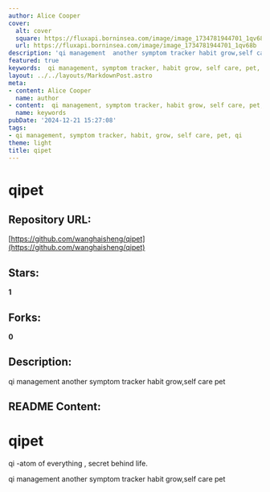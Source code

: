 ```yaml
---
author: Alice Cooper
cover:
  alt: cover
  square: https://fluxapi.borninsea.com/image/image_1734781944701_1qv68b
  url: https://fluxapi.borninsea.com/image/image_1734781944701_1qv68b
description: 'qi management  another symptom tracker habit grow,self care pet'
featured: true
keywords:  qi management, symptom tracker, habit grow, self care, pet, qi, atom of everything, secret behind life
layout: ../../layouts/MarkdownPost.astro
meta:
- content: Alice Cooper
  name: author
- content:  qi management, symptom tracker, habit grow, self care, pet, qi, atom of everything, secret behind life
  name: keywords
pubDate: '2024-12-21 15:27:08'
tags:
- qi management, symptom tracker, habit, grow, self care, pet, qi
theme: light
title: qipet
---
```


# qipet

## Repository URL: 
[https://github.com/wanghaisheng/qipet](https://github.com/wanghaisheng/qipet)

## Stars: 
**1**

## Forks: 
**0**

## Description: 
qi management  another symptom tracker habit grow,self care pet

## README Content: 
# qipet

qi  -atom of everything , secret behind life.

qi management  another symptom tracker habit grow,self care pet

